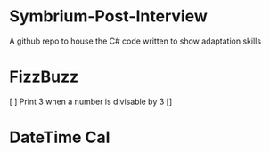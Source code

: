 # Symbrium-Post-Interview
A github repo to house the C# code written to show adaptation skills

# FizzBuzz
[ ] Print 3 when a number is divisable by 3
[]


# DateTime Cal
